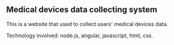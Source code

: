 ## Medical devices data collecting system

This is a website that used to collect users' medical devices data.

Technology involved: node.js, angular, javascript, html, css.